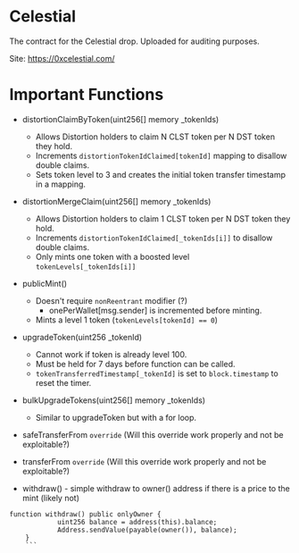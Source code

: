 # Celestial
The contract for the Celestial drop. Uploaded for auditing purposes.


Site: https://0xcelestial.com/


# Important Functions

- distortionClaimByToken(uint256[] memory  _tokenIds)
  - Allows Distortion holders to claim N CLST token per N DST token they hold.
  - Increments `distortionTokenIdClaimed[tokenId]` mapping to disallow double claims.
  - Sets token level to 3 and creates the initial token transfer timestamp in a mapping.


- distortionMergeClaim(uint256[] memory  _tokenIds)
  - Allows Distortion holders to claim 1 CLST token per N DST token they hold.
  - Increments `distortionTokenIdClaimed[_tokenIds[i]]` to disallow double claims.
  - Only mints one token with a boosted level `tokenLevels[_tokenIds[i]]`


- publicMint()
  - Doesn't require `nonReentrant` modifier (?) 
    - onePerWallet[msg.sender] is incremented before minting.
  - Mints a level 1 token (`tokenLevels[tokenId] == 0`)


- upgradeToken(uint256 _tokenId)
  - Cannot work if token is already level 100.
  - Must be held for 7 days before function can be called.
  - `tokenTransferredTimestamp[_tokenId]` is set to `block.timestamp` to reset the timer.
  
  
- bulkUpgradeTokens(uint256[] memory _tokenIds)
  - Similar to upgradeToken but with a for loop.


- safeTransferFrom `override` (Will this override work properly and not be exploitable?)


- transferFrom `override` (Will this override work properly and not be exploitable?)


- withdraw() - simple withdraw to owner() address if there is a price to the mint (likely not)
```
function withdraw() public onlyOwner {
            uint256 balance = address(this).balance;
            Address.sendValue(payable(owner()), balance);
    }
    ```
